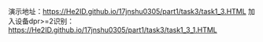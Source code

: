 演示地址：https://He2ID.github.io/17jnshu0305/part1/task3/task1_3.HTML
加入设备dpr>=2识别：https://He2ID.github.io/17jnshu0305/part1/task3/task1_3_1.HTML
